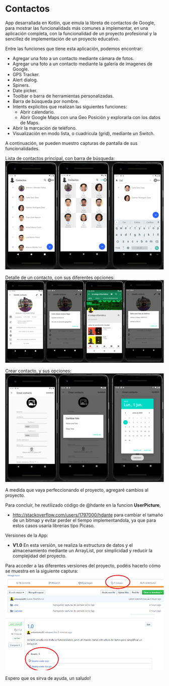 # Contactos

App desarrallada en Kotlin, que emula la libreta de contactos de Google, para mostrar las funcionalidads más comunes a implementar,
en una aplicación completa, con la funcionalidad de un proyecto profesional y la sencillez de implementación de un proyecto educativo.

Entre las funciones que tiene esta aplicación, podemos encontrar:

- Agregar una foto a un contacto mediante cámara de fotos.
- Agregar una foto a un contacto mediante la galería de imagenes de Google.
- GPS Tracker.
- Alert dialog.
- Spiners.
- Date picker.
- Toolbar o barra de herramientas personalizadas.
- Barra de búsqueda por nombre.
- Intents explicitos que realizan las siguientes funciones:
  - Abrir calendario.
  - Abrir Google Maps con una Geo Posición y explorarla con los datos de Maps.
- Abrir la marcación de teléfono.
- Visualización en modo lista, o cuadricula (grid), mediante un Switch.

A continuación, se pueden muestro capturas de pantalla de sus funcionalidades.

Lista de contactos principal, con barra de búsqueda:
<img src="https://github.com/antoniomy82/Contactos/blob/master/Capturas/00_Menu.png">

Detalle de un contacto, con sus diferentes opciones:
<img src="https://github.com/antoniomy82/Contactos/blob/master/Capturas/00_Detalle.png">

Crear contacto, y sus opciones:
<img src="https://github.com/antoniomy82/Contactos/blob/master/Capturas/00_Nuevo.png">

A medida que vaya perfeccionando el proyecto, agregaré cambios al proyecto.

Para concluir, he reutilizado código de @hdante en la funcion **UserPicture**, 
 * http://stackoverflow.com/users/1797000/hdante 
 para cambiar el tamaño de un bitmap y evitar perder el tiempo implementandola, ya que para estos casos usaría librerias tipo Picaso.

Versiones de la App:
- **V1.0** En esta versión, se realiza la estructura de datos y el almacenamiento mediante un ArrayList, por simplicidad y reducir la complejidad del proyecto.

Para acceder a las diferentes versiones del proyecto, podéis hacerlo cómo se muestra en la siguiente captura:
<img src="https://github.com/antoniomy82/Contactos/blob/master/Capturas/release_v1.0.png">

Espero que os sirva de ayuda, un saludo!

